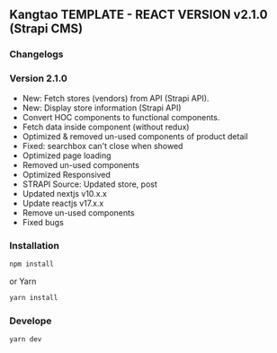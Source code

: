 ## Kangtao TEMPLATE - REACT VERSION v2.1.0 (Strapi CMS)

### Changelogs

### Version 2.1.0

- New: Fetch stores (vendors) from API (Strapi API).
- New: Display store information (Strapi API)
- Convert HOC components to functional components.
- Fetch data inside component (without redux)
- Optimized & removed un-used components of product detail
- Fixed: searchbox can't close when showed
- Optimized page loading
- Removed un-used components
- Optimized Responsived
- STRAPI Source: Updated store, post
- Updated nextjs v10.x.x
- Update reactjs v17.x.x
- Remove un-used components
- Fixed bugs

### Installation

```bash
npm install
```

or Yarn

```bash
yarn install
```

### Develope

```bash
yarn dev
```
